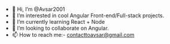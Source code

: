 - 👋 Hi, I’m @Avsar2001
- 👀 I’m interested in cool Angular Front-end/Full-stack projects.
- 🌱 I’m currently learning React + Node
- 💞️ I’m looking to collaborate on Angular.
- 📫 How to reach me:- contacttoavsar@gmail.com

<!---
Avsar2001/Avsar2001 is a ✨ special ✨ repository because its `README.md` (this file) appears on your GitHub profile.
You can click the Preview link to take a look at your changes.
--->

